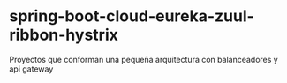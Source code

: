 # spring-boot-cloud-eureka-zuul-ribbon-hystrix
Proyectos que conforman una pequeña arquitectura con balanceadores y api gateway
